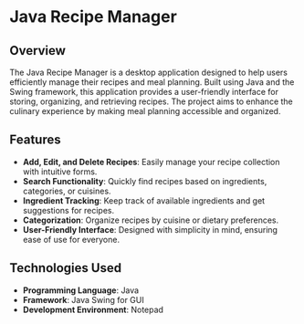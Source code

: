 # Java Recipe Manager

## Overview

The Java Recipe Manager is a desktop application designed to help users efficiently manage their recipes and meal planning. Built using Java and the Swing framework, this application provides a user-friendly interface for storing, organizing, and retrieving recipes. The project aims to enhance the culinary experience by making meal planning accessible and organized.

## Features

- **Add, Edit, and Delete Recipes**: Easily manage your recipe collection with intuitive forms.
- **Search Functionality**: Quickly find recipes based on ingredients, categories, or cuisines.
- **Ingredient Tracking**: Keep track of available ingredients and get suggestions for recipes.
- **Categorization**: Organize recipes by cuisine or dietary preferences.
- **User-Friendly Interface**: Designed with simplicity in mind, ensuring ease of use for everyone.

## Technologies Used

- **Programming Language**: Java
- **Framework**: Java Swing for GUI
- **Development Environment**: Notepad


